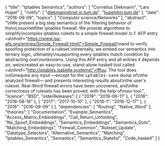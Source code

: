 {
    "title": "Iptables Semantics",
    "authors": [
        "Cornelius Diekmann",
        "Lars Hupel"
    ],
    "notify": [
        "diekmann@net.in.tum.de",
        "hupel@in.tum.de"
    ],
    "date": "2016-09-09",
    "topics": [
        "Computer science/Networks"
    ],
    "abstract": "\nWe present a big step semantics of the filtering behavior of the\nLinux/netfilter iptables firewall. We provide algorithms to simplify\ncomplex iptables rulests to a simple firewall model (c.f. AFP entry <a\nhref=\"https://www.isa-afp.org/entries/Simple_Firewall.html\">Simple_Firewall</a>)\nand to verify spoofing protection of a ruleset.\nInternally, we embed our semantics into ternary logic, ultimately\nsupporting every iptables match condition by abstracting over\nunknowns. Using this AFP entry and all entries it depends on, we\ncreated an easy-to-use, stand-alone haskell tool called <a\nhref=\"http://iptables.isabelle.systems\">fffuu</a>. The tool does not\nrequire any input &mdash;except for the <tt>iptables-save</tt> dump of\nthe analyzed firewall&mdash; and presents interesting results about\nthe user's ruleset. Real-Word firewall errors have been uncovered, and\nthe correctness of rulesets has been proved, with the help of\nour tool.",
    "licence": "BSD",
    "olderReleases": [
        {
            "2019": "2019-06-11"
        },
        {
            "2018": "2018-08-16"
        },
        {
            "2017": "2017-10-10"
        },
        {
            "2016-1": "2016-12-17"
        },
        {
            "2016": "2016-09-09"
        }
    ],
    "dependencies": [
        "Routing",
        "Native_Word"
    ],
    "theories": [
        "Documentation",
        "Example_Semantics",
        "Access_Matrix_Embeddings",
        "Call_Return_Unfolding",
        "No_Spoof_Embeddings",
        "Semantics_Embeddings",
        "Semantics_Goto",
        "Matching_Embeddings",
        "Firewall_Common",
        "Ruleset_Update",
        "Datatype_Selectors",
        "Alternative_Semantics",
        "Matching",
        "Iptables_Semantics",
        "Semantics",
        "Semantics_Stateful",
        "Code_haskell"
    ]
}